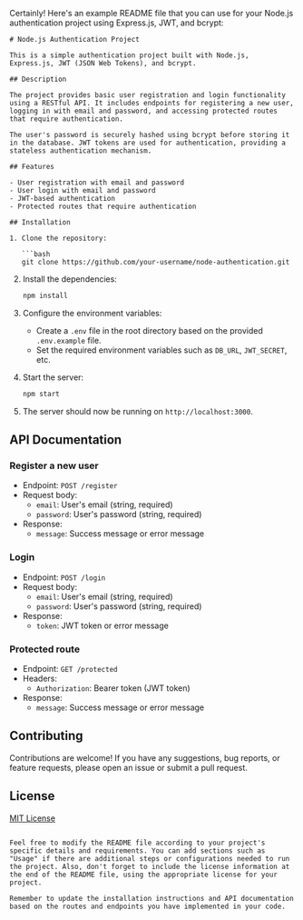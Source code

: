 Certainly! Here's an example README file that you can use for your Node.js authentication project using Express.js, JWT, and bcrypt:

```
# Node.js Authentication Project

This is a simple authentication project built with Node.js, Express.js, JWT (JSON Web Tokens), and bcrypt.

## Description

The project provides basic user registration and login functionality using a RESTful API. It includes endpoints for registering a new user, logging in with email and password, and accessing protected routes that require authentication.

The user's password is securely hashed using bcrypt before storing it in the database. JWT tokens are used for authentication, providing a stateless authentication mechanism.

## Features

- User registration with email and password
- User login with email and password
- JWT-based authentication
- Protected routes that require authentication

## Installation

1. Clone the repository:

   ```bash
   git clone https://github.com/your-username/node-authentication.git
   ```

2. Install the dependencies:

   ```bash
   npm install
   ```

3. Configure the environment variables:

   - Create a `.env` file in the root directory based on the provided `.env.example` file.
   - Set the required environment variables such as `DB_URL`, `JWT_SECRET`, etc.

4. Start the server:

   ```bash
   npm start
   ```

5. The server should now be running on `http://localhost:3000`.

## API Documentation

### Register a new user

- Endpoint: `POST /register`
- Request body:
  - `email`: User's email (string, required)
  - `password`: User's password (string, required)
- Response:
  - `message`: Success message or error message

### Login

- Endpoint: `POST /login`
- Request body:
  - `email`: User's email (string, required)
  - `password`: User's password (string, required)
- Response:
  - `token`: JWT token or error message

### Protected route

- Endpoint: `GET /protected`
- Headers:
  - `Authorization`: Bearer token (JWT token)
- Response:
  - `message`: Success message or error message

## Contributing

Contributions are welcome! If you have any suggestions, bug reports, or feature requests, please open an issue or submit a pull request.

## License

[MIT License](LICENSE)
```

Feel free to modify the README file according to your project's specific details and requirements. You can add sections such as "Usage" if there are additional steps or configurations needed to run the project. Also, don't forget to include the license information at the end of the README file, using the appropriate license for your project.

Remember to update the installation instructions and API documentation based on the routes and endpoints you have implemented in your code.
